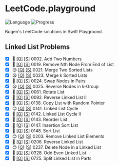 # LeetCode.playground
![Language](https://img.shields.io/badge/Language-Swift%205.3-orange.svg)
![Progress](https://img.shields.io/badge/Count-19-orange.svg)

Bugen's LeetCode solutions in Swift Playground.
## Linked List Problems
- [X] 🤨 [[Q]](https://leetcode.com/problems/add-two-numbers/) [[S]](../LeetCode.playground/Pages/2-Add%20Two%20Numbers.xcplaygroundpage/Contents.swift) 0002. Add Two Numbers 
- [X] 🤨 [[Q]](https://leetcode.com/problems/remove-nth-node-from-end-of-list/) [[S]](../LeetCode.playground/Pages/19.%20Remove%20Nth%20Node%20From%20End%20of%20List.xcplaygroundpage/Contents.swift) 0019. Remove Nth Node From End of List 
- [X] 😊 [[Q]](https://leetcode.com/problems/merge-two-sorted-lists/) [[S]](../LeetCode.playground/Pages/21.%20Merge%20Two%20Sorted%20Lists.xcplaygroundpage/Contents.swift) 0021. Merge Two Sorted Lists 
- [X] 😫 [[Q]](https://leetcode.com/problems/merge-k-sorted-lists/) [[S]](../LeetCode.playground/Pages/23.%20Merge%20k%20Sorted%20Lists.xcplaygroundpage/Contents.swift) 0023. Merge k Sorted Lists 
- [X] 🤨 [[Q]](https://leetcode.com/problems/swap-nodes-in-pairs/) [[S]](../LeetCode.playground/Pages/24.%20Swap%20Nodes%20in%20Pairs.xcplaygroundpage/Contents.swift) 0024. Swap Nodes in Pairs 
- [X] 😫 [[Q]](https://leetcode.com/problems/reverse-nodes-in-k-group/) [[S]](../LeetCode.playground/Pages/25.%20Reverse%20Nodes%20in%20k-Group.xcplaygroundpage/Contents.swift) 0025. Reverse Nodes in k-Group 
- [X] 🤨 [[Q]](https://leetcode.com/problems/rotate-list/) [[S]](../LeetCode.playground/Pages/61.%20Rotate%20List.xcplaygroundpage/Contents.swift) 0061. Rotate List 
- [X] 🤨 [[Q]](https://leetcode.com/problems/reverse-linked-list-ii/) [[S]](../LeetCode.playground/Pages/92.%20Reverse%20Linked%20List%20II.xcplaygroundpage/Contents.swift) 0092. Reverse Linked List II 
- [X] 🤨 [[Q]](https://leetcode.com/problems/copy-list-with-random-pointer/) [[S]](../LeetCode21Q1.playground/Pages/138.%20Copy%20List%20with%20Random%20Pointer.xcplaygroundpage/Contents.swift) 0138. Copy List with Random Pointer 
- [X] 😊 [[Q]](https://leetcode.com/problems/linked-list-cycle/) [[S]](../LeetCode.playground/Pages/141.%20Linked%20List%20Cycle.xcplaygroundpage/Contents.swift) 0141. Linked List Cycle 
- [X] 🔞 [[Q]](https://leetcode.com/problems/linked-list-cycle-ii/) [[S]](../LeetCode.playground/Pages/142.%20Linked%20List%20Cycle%20II.xcplaygroundpage/Contents.swift) 0142. Linked List Cycle II 
- [X] 🔞 [[Q]](https://leetcode.com/problems/reorder-list/) [[S]](../LeetCode.playground/Pages/143.%20Reorder%20List.xcplaygroundpage/Contents.swift) 0143. Reorder List 
- [X] 🤨 [[Q]](https://leetcode.com/problems/insertion-sort-list/) [[S]](../LeetCode20Q4.playground/Pages/147.%20Insertion%20Sort%20List.xcplaygroundpage/Contents.swift) 0147. Insertion Sort List 
- [X] 🤨 [[Q]](https://leetcode.com/problems/sort-list/) [[S]](../LeetCode20Q4.playground/Pages/148.%20Sort%20List.xcplaygroundpage/Contents.swift) 0148. Sort List 
- [X] 😊 [[Q]](https://leetcode.com/problems/remove-linked-list-elements/) [[S]](../LeetCode.playground/Pages/203.%20Remove%20Linked%20List%20Elements.xcplaygroundpage/Contents.swift) 0203. Remove Linked List Elements 
- [X] 🔞 [[Q]](https://leetcode.com/problems/reverse-linked-list/) [[S]](../LeetCode.playground/Pages/206.%20Reverse%20Linked%20List.xcplaygroundpage/Contents.swift) 0206. Reverse Linked List 
- [X] 😊 [[Q]](https://leetcode.com/problems/delete-node-in-a-linked-list/) [[S]](../LeetCode.playground/Pages/237-Delete%20Node%20in%20a%20Linked%20List.xcplaygroundpage/Contents.swift) 0237. Delete Node in a Linked List 
- [X] 🤨 [[Q]](https://leetcode.com/problems/odd-even-linked-list/) [[S]](../LeetCode.playground/Pages/328-Odd%20Even%20Linked%20List.xcplaygroundpage/Contents.swift) 0328. Odd Even Linked List 
- [X] 🤨 [[Q]](https://leetcode.com/problems/split-linked-list-in-parts/) [[S]](../LeetCode.playground/Pages/725.%20Split%20Linked%20List%20in%20Parts.xcplaygroundpage/Contents.swift) 0725. Split Linked List in Parts 
